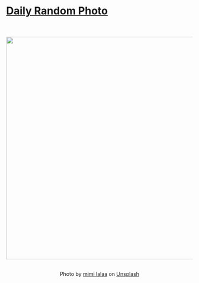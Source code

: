 # [Daily Random Photo](https://www.dailyrandomphoto.com/)

<div align="center">
  <br>
  <br>
  <a href="https://www.dailyrandomphoto.com/p/2021/2021-10-22/"><img src="https://images.unsplash.com/photo-1621413268056-ce8911fe1563?crop=entropy&cs=tinysrgb&fit=max&fm=jpg&ixid=Mnw3NzUwOHwwfDF8cmFuZG9tfHx8fHx8fHx8MTYzNDg2MjA0Nw&ixlib=rb-1.2.1&q=80&w=1080" width="600px"></a>
  <br>
  <br>
  <p class="has-text-grey">Photo by <a href="https://unsplash.com/@mimilalaa?utm_source=Daily%20Random%20Photo&amp;utm_medium=referral" target="_blank" rel="noopener noreferrer">mimi lalaa</a> on <a href="https://unsplash.com/photos/9QtYDvBEgqQ?utm_source=Daily%20Random%20Photo&amp;utm_medium=referral" target="_blank" rel="noopener noreferrer">Unsplash</a></p>
</div>
